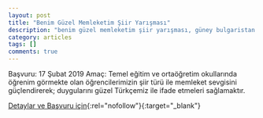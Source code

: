 ```yaml
---
layout: post
title: "Benim Güzel Memleketim Şiir Yarışması"
description: "benim güzel memleketim şiir yarışması, güney bulgaristan türkçe öğretmenleri derneği"
category: articles
tags: []
comments: true
---
```


Başvuru: 17 Şubat 2019 
Amaç: Temel eğitim ve ortaöğretim okullarında öğrenim görmekte olan öğrencilerimizin şiir türü ile memleket sevgisini güçlendirerek; duygularını güzel Türkçemiz ile ifade etmeleri sağlamaktır.

[Detaylar ve Başvuru için](https://kircaalihaber.com/?pid=3&id_news=22316&utm_source=edebiyatyarismalari.com&utm_medium=affiliate&utm_campaign=cpc){:rel="nofollow"}{:target="_blank"}